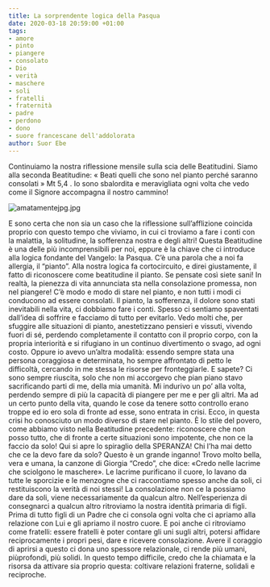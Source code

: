 ```yaml
---
title: La sorprendente logica della Pasqua
date: 2020-03-18 20:59:00 +01:00
tags:
- amore
- pinto
- piangere
- consolato
- Dio
- verità
- maschere
- soli
- fratelli
- fraternità
- padre
- perdono
- dono
- suore francescane dell'addolorata
author: Suor Ebe
---
```


Continuiamo la nostra riflessione mensile sulla scia delle Beatitudini. Siamo alla seconda Beatitudine:
« Beati quelli che sono nel pianto perché saranno consolati » Mt 5,4 .
Io sono sbalordita e meravigliata ogni volta che vedo come il Signore accompagna il nostro cammino!

![amatamentejpg.jpg](/uploads/amatamentejpg.jpg)

 

E sono certa che non sia un caso che la   riflessione sull’afflizione coincida proprio con questo tempo che viviamo, in cui ci troviamo a fare i conti con la malattia, la solitudine, la sofferenza nostra e degli altri!
Questa Beatitudine è una delle più incomprensibili per noi, eppure è la chiave che ci introduce alla logica fondante del Vangelo: la Pasqua.
C’è una parola che a noi fa allergia, il “pianto”. Alla nostra logica fa cortocircuito, e direi giustamente, il fatto di riconoscere come beatitudine il pianto. Se pensate così siete sani! In realtà, la pienezza di vita annunciata
sta nella consolazione promessa, non nel piangere!
C’è modo e modo di stare nel pianto, e non tutti i modi ci conducono ad essere consolati.
Il pianto, la sofferenza, il dolore sono stati inevitabili nella vita, ci dobbiamo fare i conti. Spesso ci sentiamo spaventati dall’idea di soffrire e facciamo di tutto per evitarlo. Vedo molti che, per sfuggire alle situazioni di pianto,   anestetizzano pensieri e vissuti, vivendo fuori di   sé, perdendo   completamente il contatto con il proprio corpo, con la propria interiorità e si rifugiano in un continuo divertimento o svago, ad ogni costo.
Oppure io avevo un’altra   modalità: essendo   sempre stata una persona coraggiosa e determinata, ho sempre affrontato di petto le difficoltà, cercando in me stessa le risorse per fronteggiarle. E sapete? Ci sono
sempre   riuscita,   solo   che   non   mi   accorgevo che pian piano stavo sacrificando   parti   di   me,   della   mia umanità.                                                                                                                             Mi indurivo un po’ alla volta, perdendo sempre di più la capacità di piangere per me e per gli altri.
Ma ad un certo punto della vita, quando le cose da tenere sotto controllo erano troppe ed io ero sola di fronte ad esse, sono entrata in crisi. Ecco, in questa crisi ho conosciuto un modo diverso di stare nel pianto.
È lo stile del povero, come abbiamo visto nella Beatitudine precedente: riconoscere che non posso tutto, che di fronte a certe situazioni sono impotente, che non ce la faccio da solo! Qui si apre lo spiraglio della
SPERANZA! Chi l’ha mai detto che ce la devo fare da solo? Questo è un grande inganno!
Trovo molto bella, vera e umana,   la   canzone di Giorgia “Credo”, che dice:   «Credo nelle  lacrime che sciolgono le maschere». Le lacrime purificano il cuore, lo lavano da tutte le sporcizie e le menzogne che ci raccontiamo spesso anche da soli, ci restituiscono la verità di noi stessi! La consolazione non ce la possiamo dare da soli, viene necessariamente da qualcun altro.   Nell’esperienza di consegnarci a qualcun altro ritroviamo la nostra identità primaria di figli. Prima di tutto figli di un Padre che ci consola ogni volta che ci apriamo alla relazione con Lui e gli apriamo il nostro cuore. E poi anche ci ritroviamo come fratelli: essere fratelli è poter   contare gli uni sugli altri, potersi affidare reciprocamente i propri pesi, dare e ricevere consolazione. Avere il coraggio di aprirsi a questo ci dona uno spessore relazionale, ci rende più umani, piùprofondi, più solidi.​
In questo tempo difficile, credo che la chiamata e la risorsa da attivare sia proprio questa: coltivare relazioni fraterne, solidali e reciproche.